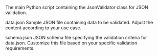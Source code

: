 The main Python script containing the JsonValidator class for JSON validation.

data.json
Sample JSON file containing data to be validated. Adjust the content according to your use case.

schema.json
JSON schema file specifying the validation criteria for data.json. Customize this file based on your specific validation requirements.
